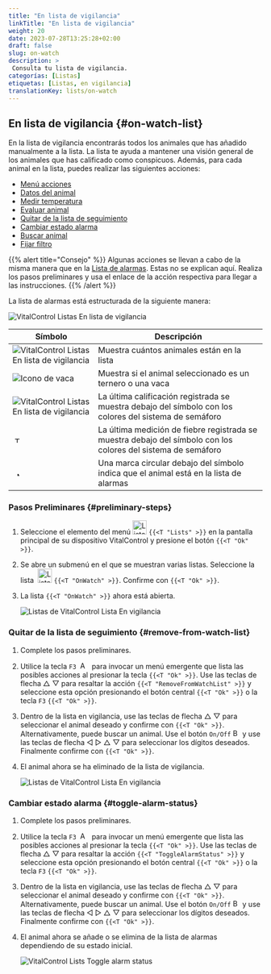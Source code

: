 ```yaml
---
title: "En lista de vigilancia"
linkTitle: "En lista de vigilancia"
weight: 20
date: 2023-07-28T13:25:28+02:00
draft: false
slug: on-watch
description: >
 Consulta tu lista de vigilancia.
categorías: [Listas]
etiquetas: [Listas, en vigilancia]
translationKey: lists/on-watch
---
```

## En lista de vigilancia {#on-watch-list}

En la lista de vigilancia encontrarás todos los animales que has añadido manualmente a la lista. La lista te ayuda a mantener una visión general de los animales que has calificado como conspicuos. Además, para cada animal en la lista, puedes realizar las siguientes acciones:

- [Menú acciones](../alarm/#full-action-menu)
- [Datos del animal](../alarm/#animal-data)
- [Medir temperatura](../alarm/#take-temperature)
- [Evaluar animal](../alarm/#rate-animal)
- [Quitar de la lista de seguimiento](#remove-from-watch-list)
- [Cambiar estado alarma](#toggle-alarm-status)
- [Buscar animal](../alarm/#search-animal)
- [Fijar filtro](../alarm/#set-filter)

{{% alert title="Consejo" %}}
Algunas acciones se llevan a cabo de la misma manera que en la [Lista de alarmas](../alarm). Estas no se explican aquí. Realiza los pasos preliminares y usa el enlace de la acción respectiva para llegar a las instrucciones.
{{% /alert %}}

La lista de alarmas está estructurada de la siguiente manera:

   ![VitalControl Listas En lista de vigilancia](../images/onwatchstructure.png "Estructura de la En lista de vigilancia")

|Símbolo   | Descripción
|---------|-----
| ![VitalControl Listas En lista de vigilancia](../images/kopf.png "Contador tamaño del rebaño") | Muestra cuántos animales están en la lista
| ![Icono de vaca](../images/kopf2.png "Cabeza de vaca") | Muestra si el animal seleccionado es un ternero o una vaca
| ![VitalControl Listas En lista de vigilancia](../images/auge.png "Calificación") | La última calificación registrada se muestra debajo del símbolo con los colores del sistema de semáforo
| &nbsp;<img src="/icons/actions/temperature.svg" width="12" align="bottom" alt="Temperatura corporal" title="Temperatura corporal" /> | La última medición de fiebre registrada se muestra debajo del símbolo con los colores del sistema de semáforo
| &nbsp;&nbsp;<img src="/icons/header/alarm.svg" width="8" align="bottom" alt="Mostrar animal en alarma" title="Animal en alarma" /> | Una marca circular debajo del símbolo indica que el animal está en la lista de alarmas

### Pasos Preliminares {#preliminary-steps}

1. Seleccione el elemento del menú <img src="/icons/main/lists.svg" width="28" align="bottom" alt="Listas" /> `{{<T "Lists" >}}` en la pantalla principal de su dispositivo VitalControl y presione el botón `{{<T "Ok" >}}`.

2. Se abre un submenú en el que se muestran varias listas. Seleccione la lista &nbsp;<img src="/icons/lists/onwatch.svg" width="28" align="bottom" alt="Lista 'En vigilancia'" /> `{{<T "OnWatch" >}}`. Confirme con `{{<T "Ok" >}}`.

3. La lista `{{<T "OnWatch" >}}` ahora está abierta.

   ![Listas de VitalControl Lista En vigilancia](../images/firststeps2.png "Pasos Preliminares")

### Quitar de la lista de seguimiento {#remove-from-watch-list}

1. Complete los pasos preliminares.

2. Utilice la tecla `F3` &nbsp;<img src="/icons/footer/open-popup.svg" width="15" align="bottom" alt="Abrir menú emergente" />&nbsp; para invocar un menú emergente que lista las posibles acciones al presionar la tecla `{{<T "Ok" >}}`. Use las teclas de flecha △ ▽ para resaltar la acción `{{<T "RemoveFromWatchList" >}}` y seleccione esta opción presionando el botón central `{{<T "Ok" >}}` o la tecla `F3` `{{<T "Ok" >}}`.

3. Dentro de la lista en vigilancia, use las teclas de flecha △ ▽ para seleccionar el animal deseado y confirme con `{{<T "Ok" >}}`. Alternativamente, puede buscar un animal. Use el botón `On/Off` <img src="/icons/footer/search.svg" width="15" align="bottom" alt="Buscar" /> y use las teclas de flecha ◁ ▷ △ ▽ para seleccionar los dígitos deseados. Finalmente confirme con `{{<T "Ok" >}}`.

4. El animal ahora se ha eliminado de la lista de vigilancia.

   ![Listas de VitalControl Lista En vigilancia](../images/remove.png "Quitar de la lista de seguimiento")

### Cambiar estado alarma {#toggle-alarm-status}

1. Complete los pasos preliminares.

2. Utilice la tecla `F3` &nbsp;<img src="/icons/footer/open-popup.svg" width="15" align="bottom" alt="Abrir menú emergente" />&nbsp; para invocar un menú emergente que lista las posibles acciones al presionar la tecla `{{<T "Ok" >}}`. Use las teclas de flecha △ ▽ para resaltar la acción `{{<T "ToggleAlarmStatus" >}}` y seleccione esta opción presionando el botón central `{{<T "Ok" >}}` o la tecla `F3` `{{<T "Ok" >}}`.

3. Dentro de la lista en vigilancia, use las teclas de flecha △ ▽ para seleccionar el animal deseado y confirme con `{{<T "Ok" >}}`. Alternativamente, puede buscar un animal. Use el botón `On/Off` <img src="/icons/footer/search.svg" width="15" align="bottom" alt="Buscar" /> y use las teclas de flecha ◁ ▷ △ ▽ para seleccionar los dígitos deseados. Finalmente confirme con `{{<T "Ok" >}}`.

4. El animal ahora se añade o se elimina de la lista de alarmas dependiendo de su estado inicial.

   ![VitalControl Lists Toggle alarm status](../images/alarmstatus.png "Toggle alarm status")
